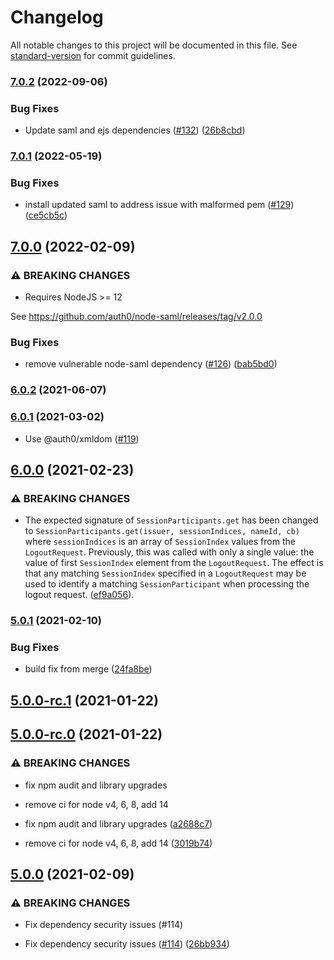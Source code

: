 # Changelog

All notable changes to this project will be documented in this file. See [standard-version](https://github.com/conventional-changelog/standard-version) for commit guidelines.

### [7.0.2](https://github.com/auth0/node-samlp/compare/v7.0.1...v7.0.2) (2022-09-06)


### Bug Fixes

* Update saml and ejs dependencies ([#132](https://github.com/auth0/node-samlp/issues/132)) ([26b8cbd](https://github.com/auth0/node-samlp/commit/26b8cbd50bde051e68bcb32fce61421641276b72))

### [7.0.1](https://github.com/auth0/node-samlp/compare/v7.0.0...v7.0.1) (2022-05-19)


### Bug Fixes

* install updated saml to address issue with malformed pem ([#129](https://github.com/auth0/node-samlp/issues/129)) ([ce5cb5c](https://github.com/auth0/node-samlp/commit/ce5cb5ceaa627596ae114ab81a50464da982ffd4))

## [7.0.0](https://github.com/auth0/node-samlp/compare/v6.0.2...v7.0.0) (2022-02-09)


### ⚠ BREAKING CHANGES

* Requires NodeJS >= 12

See https://github.com/auth0/node-saml/releases/tag/v2.0.0

### Bug Fixes

* remove vulnerable node-saml dependency ([#126](https://github.com/auth0/node-samlp/issues/126)) ([bab5bd0](https://github.com/auth0/node-samlp/commit/bab5bd0468d1234d1fcea52fdb9ebafc3e6032e2))

### [6.0.2](https://github.com/auth0/node-samlp/compare/v6.0.1...v6.0.2) (2021-06-07)

### [6.0.1](https://github.com/auth0/node-samlp/compare/v6.0.0...v6.0.1) (2021-03-02)

- Use @auth0/xmldom ([#119](https://github.com/auth0/node-samlp/commit/e0524290ea7127f72429fd887cb66a8933f0f662))

## [6.0.0](https://github.com/auth0/node-samlp/compare/v5.0.1...v6.0.0) (2021-02-23)

### ⚠ BREAKING CHANGES

- The expected signature of `SessionParticipants.get` has been changed to `SessionParticipants.get(issuer, sessionIndices, nameId, cb)` where `sessionIndices` is an array of `SessionIndex` values from the `LogoutRequest`. Previously, this was called with only a single value: the value of first `SessionIndex` element from the `LogoutRequest`. The effect is that any matching `SessionIndex` specified in a `LogoutRequest` may be used to identify a matching `SessionParticipant` when processing the logout request. ([ef9a056](https://github.com/auth0/node-samlp/commit/ef9a056517456eb7a1b90d46ed9182088bb6f1d8)).

### [5.0.1](https://github.com/auth0/node-samlp/compare/v5.0.0...v5.0.1) (2021-02-10)

### Bug Fixes

- build fix from merge ([24fa8be](https://github.com/auth0/node-samlp/commit/24fa8bee116379d95053fd4d74ad24dfdfc4ad42))

## [5.0.0-rc.1](https://github.com/auth0/node-samlp/compare/v4.0.1...v5.0.0-rc.1) (2021-01-22)

## [5.0.0-rc.0](https://github.com/auth0/node-samlp/compare/v4.0.0...v5.0.0-rc.0) (2021-01-22)

### ⚠ BREAKING CHANGES

- fix npm audit and library upgrades
- remove ci for node v4, 6, 8, add 14

- fix npm audit and library upgrades ([a2688c7](https://github.com/auth0/node-samlp/commit/a2688c702792fba90db4e7c72c463b223498c127))
- remove ci for node v4, 6, 8, add 14 ([3019b74](https://github.com/auth0/node-samlp/commit/3019b747a0b46f571d4b6a1b3227dec56e7a71d8))

## [5.0.0](https://github.com/auth0/node-samlp/compare/v4.0.1...v5.0.0) (2021-02-09)

### ⚠ BREAKING CHANGES

- Fix dependency security issues (#114)

- Fix dependency security issues ([#114](https://github.com/auth0/node-samlp/issues/114)) ([26bb934](https://github.com/auth0/node-samlp/commit/26bb9343b1e4893135f467709074a027ea69015a))
